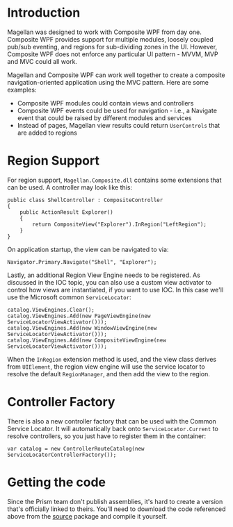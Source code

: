 # Introduction #

Magellan was designed to work with Composite WPF from day one. Composite WPF provides support for multiple modules, loosely coupled pub/sub eventing, and regions for sub-dividing zones in the UI. However, Composite WPF does not enforce any particular UI pattern - MVVM, MVP and MVC could all work.

Magellan and Composite WPF can work well together to create a composite navigation-oriented application using the MVC pattern. Here are some examples:

  * Composite WPF modules could contain views and controllers
  * Composite WPF events could be used for navigation - i.e., a Navigate event that could be raised by different modules and services
  * Instead of pages, Magellan view results could return `UserControls` that are added to regions

# Region Support #

For region support, `Magellan.Composite.dll` contains some extensions that can be used. A controller may look like this:

```
public class ShellController : CompositeController 
{
    public ActionResult Explorer()
    {
        return CompositeView("Explorer").InRegion("LeftRegion");
    }
}
```

On application startup, the view can be navigated to via:

```
Navigator.Primary.Navigate("Shell", "Explorer");
```

Lastly, an additional Region View Engine needs to be registered. As discussed in the IOC topic, you can also use a custom view activator to control how views are instantiated, if you want to use IOC. In this case we'll use the Microsoft common `ServiceLocator`:

```
catalog.ViewEngines.Clear();
catalog.ViewEngines.Add(new PageViewEngine(new ServiceLocatorViewActivator()));
catalog.ViewEngines.Add(new WindowViewEngine(new ServiceLocatorViewActivator()));
catalog.ViewEngines.Add(new CompositeViewEngine(new ServiceLocatorViewActivator()));
```

When the `InRegion` extension method is used, and the view class derives from `UIElement`, the region view engine will use the service locator to resolve the default `RegionManager`, and then add the view to the region.

# Controller Factory #

There is also a new controller factory that can be used with the Common Service Locator. It will automatically back onto `ServiceLocator.Current` to resolve controllers, so you just have to register them in the container:

```
var catalog = new ControllerRouteCatalog(new ServiceLocatorControllerFactory());
```

# Getting the code #

Since the Prism team don't publish assemblies, it's hard to create a version that's officially linked to theirs. You'll need to download the code referenced above from the [source](Download.md) package and compile it yourself.